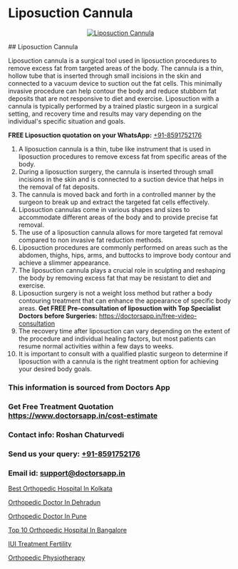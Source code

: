 # Liposuction Cannula

<p align="center">
  <a href="https://doctorsapp.co.in/uploads/treatment_image/liposuction.jpg">
    <img src="https://doctorsapp.co.in/treatment/liposuction" alt="Liposuction Cannula">
  </a>
</p>
## Liposuction Cannula

Liposuction cannula is a surgical tool used in liposuction procedures to remove excess fat from targeted areas of the body. The cannula is a thin, hollow tube that is inserted through small incisions in the skin and connected to a vacuum device to suction out the fat cells. This minimally invasive procedure can help contour the body and reduce stubborn fat deposits that are not responsive to diet and exercise. Liposuction with a cannula is typically performed by a trained plastic surgeon in a surgical setting, and recovery time and results may vary depending on the individual's specific situation and goals.

**FREE Liposuction quotation on your WhatsApp:**  [+91-8591752176](https://api.whatsapp.com/send?phone=8591752176)

1) A liposuction cannula is a thin, tube like instrument that is used in liposuction procedures to remove excess fat from specific areas of the body.
2) During a liposuction surgery, the cannula is inserted through small incisions in the skin and is connected to a suction device that helps in the removal of fat deposits.
3) The cannula is moved back and forth in a controlled manner by the surgeon to break up and extract the targeted fat cells effectively.
4) Liposuction cannulas come in various shapes and sizes to accommodate different areas of the body and to provide precise fat removal.
5) The use of a liposuction cannula allows for more targeted fat removal compared to non invasive fat reduction methods.
6) Liposuction procedures are commonly performed on areas such as the abdomen, thighs, hips, arms, and buttocks to improve body contour and achieve a slimmer appearance.
7) The liposuction cannula plays a crucial role in sculpting and reshaping the body by removing excess fat that may be resistant to diet and exercise.
8) Liposuction surgery is not a weight loss method but rather a body contouring treatment that can enhance the appearance of specific body areas.
**Get FREE Pre-consultation of liposuction with Top Specialist Doctors before Surgeries:** https://doctorsapp.in/free-video-consultation
9) The recovery time after liposuction can vary depending on the extent of the procedure and individual healing factors, but most patients can resume normal activities within a few days to weeks.
10) It is important to consult with a qualified plastic surgeon to determine if liposuction with a cannula is the right treatment option for achieving your desired body goals.

### This information is sourced from Doctors App 
### Get Free Treatment Quotation https://www.doctorsapp.in/cost-estimate
### Contact info: Roshan Chaturvedi 
### Send us your query: [+91-8591752176](https://api.whatsapp.com/send?phone=8591752176) 
### Email id: support@doctorsapp.in

[Best Orthopedic Hospital In Kolkata](https://www.linkedin.com/pulse/best-orthopedic-hospital-kolkata-doctorsapp-chittagong-xmzne?trackingId=%2Ffzfv0CADj%2FQuHMFYWs0Sg%3D%3D&lipi=urn%3Ali%3Apage%3Ad_flagship3_company_admin%3BddPc4oDaSTuh6mJcYb9fAg%3D%3D)

[Orthopedic Doctor In Dehradun](https://www.linkedin.com/pulse/orthopedic-doctor-dehradun-acl-tear-treatment-ntkfe?trackingId=bzAjYQXTU5Cm7TZUdiZssA%3D%3D&lipi=urn%3Ali%3Apage%3Ad_flagship3_company_admin%3BxUBWLKzDRA2fVBqJ%2Fp%2FTnw%3D%3D)

[Orthopedic Doctor In Pune](https://medium.com/@manish632504/orthopedic-doctor-in-pune-854f5235b2ea)

[Top 10 Orthopedic Hospital In Bangalore](https://medium.com/@kushalrao10/top-10-orthopedic-hospital-in-bangalore-55c25dbcc952)

[IUI Treatment Fertility](https://doctors-apps.github.io/doctorsapp/iui-treatment-fertility)

[Orthopedic Physiotherapy](https://doctors-apps.github.io/doctorsapp/orthopedic-physiotherapy)

